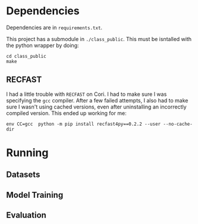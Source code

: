 # Dependencies

Dependencies are in `requirements.txt`.

This project has a submodule in `./class_public`. This must be isntalled with the python wrapper by doing:
```
cd class_public
make
```

## RECFAST

I had a little trouble with `RECFAST` on Cori. I had to make sure I was specifying the `gcc` compiler. After a few failed attempts, I also had to make sure I wasn't using cached versions, even after uninstalling an incorrectly compiled version. This ended up working for me:

```
env CC=gcc  python -m pip install recfast4py==0.2.2 --user --no-cache-dir
```

# Running

## Datasets

## Model Training

## Evaluation